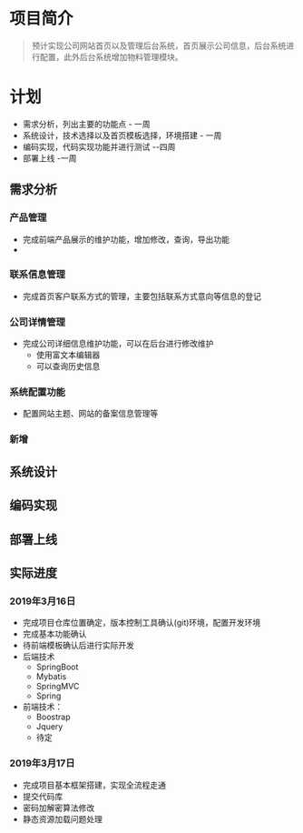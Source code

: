 # 项目简介
> 预计实现公司网站首页以及管理后台系统，首页展示公司信息，后台系统进行配置，此外后台系统增加物料管理模块。

# 计划
- 需求分析，列出主要的功能点  - 一周
- 系统设计，技术选择以及首页模板选择，环境搭建 - 一周
- 编码实现，代码实现功能并进行测试 --四周
- 部署上线 -一周

## 需求分析

### 产品管理
- 完成前端产品展示的维护功能，增加修改，查询，导出功能
-
### 联系信息管理
- 完成首页客户联系方式的管理，主要包括联系方式意向等信息的登记

### 公司详情管理
- 完成公司详细信息维护功能，可以在后台进行修改维护
    - 使用富文本编辑器
    - 可以查询历史信息



### 系统配置功能
- 配置网站主题、网站的备案信息管理等

### 新增

## 系统设计

## 编码实现

## 部署上线

## 实际进度
### 2019年3月16日
- 完成项目仓库位置确定，版本控制工具确认(git)环境，配置开发环境
- 完成基本功能确认
- 待前端模板确认后进行实际开发
- 后端技术
    - SpringBoot
    - Mybatis
    - SpringMVC
    - Spring
- 前端技术：
    - Boostrap
    - Jquery
    - 待定

### 2019年3月17日
- 完成项目基本框架搭建，实现全流程走通
- 提交代码库
- 密码加解密算法修改
- 静态资源加载问题处理